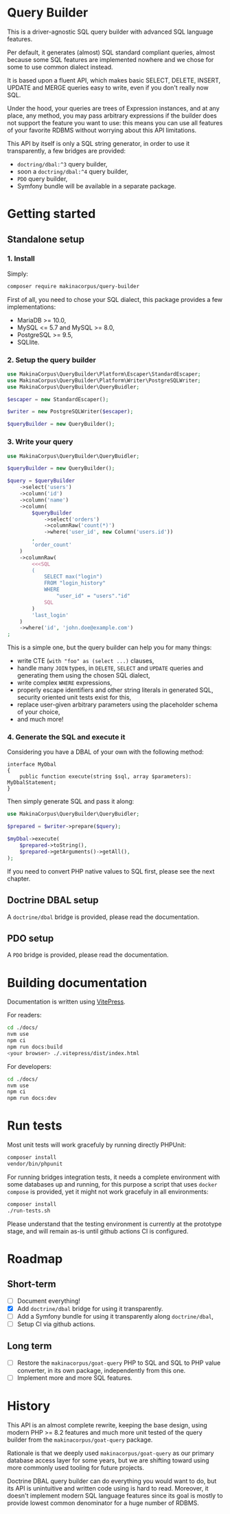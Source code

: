 # Query Builder

This is a driver-agnostic SQL query builder with advanced SQL language features.

Per default, it generates (almost) SQL standard compliant queries, almost
because some SQL features are implemented nowhere and we chose for some to
use common dialect instead.

It is based upon a fluent API, which makes basic SELECT, DELETE, INSERT,
UPDATE and MERGE queries easy to write, even if you don't really now SQL.

Under the hood, your queries are trees of Expression instances, and at any
place, any method, you may pass arbitrary expressions if the builder does
not support the feature you want to use: this means you can use all
features of your favorite RDBMS without worrying about this API limitations.

This API by itself is only a SQL string generator, in order to use it
transparently, a few bridges are provided:

 - `doctring/dbal:^3` query builder,
 - soon a `doctring/dbal:^4` query builder,
 - `PDO` query builder,
 - Symfony bundle will be available in a separate package.

# Getting started

## Standalone setup

### 1. Install

Simply:

```sh
composer require makinacorpus/query-builder
```

First of all, you need to chose your SQL dialect, this package provides
a few implementations:

 - MariaDB >= 10.0,
 - MySQL <= 5.7 and MySQL >= 8.0,
 - PostgreSQL >= 9.5,
 - SQLlite.

### 2. Setup the query builder

```php
use MakinaCorpus\QueryBuilder\Platform\Escaper\StandardEscaper;
use MakinaCorpus\QueryBuilder\Platform\Writer\PostgreSQLWriter;
use MakinaCorpus\QueryBuilder\QueryBuidler;

$escaper = new StandardEscaper();

$writer = new PostgreSQLWriter($escaper);

$queryBuilder = new QueryBuilder();
```

### 3. Write your query

```php
use MakinaCorpus\QueryBuilder\QueryBuidler;

$queryBuilder = new QueryBuilder();

$query = $queryBuilder
    ->select('users')
    ->column('id')
    ->column('name')
    ->column(
        $queryBuilder
            ->select('orders')
            ->columnRaw('count(*)')
            ->where('user_id', new Column('users.id'))
        ,
        'order_count'
    )
    ->columnRaw(
        <<<SQL
        (
            SELECT max("login")
            FROM "login_history"
            WHERE
                "user_id" = "users"."id"
            SQL
        )
        'last_login'
    )
    ->where('id', 'john.doe@example.com')
;
```

This is a simple one, but the query builder can help you for many things:

 - write CTE (`with "foo" as (select ...)` clauses,
 - handle many `JOIN` types, in `DELETE`, `SELECT` and `UPDATE` queries and
   generating them using the chosen SQL dialect,
 - write complex `WHERE` expressions,
 - properly escape identifiers and other string literals in generated SQL,
   security oriented unit tests exist for this,
 - replace user-given arbitrary parameters using the placeholder schema of
   your choice,
 - and much more!

### 4. Generate the SQL and execute it

Considering you have a DBAL of your own with the following method:

```
interface MyDbal
{
    public function execute(string $sql, array $parameters): MyDbalStatement;
}
```

Then simply generate SQL and pass it along:

```php
use MakinaCorpus\QueryBuilder\QueryBuidler;

$prepared = $writer->prepare($query);

$myDbal->execute(
    $prepared->toString(),
    $prepared->getArguments()->getAll(),
);
```

If you need to convert PHP native values to SQL first, please see the
next chapter.

## Doctrine DBAL setup

A `doctrine/dbal` bridge is provided, please read the documentation.

## PDO setup

A `PDO` bridge is provided, please read the documentation.

# Building documentation

Documentation is written using [VitePress](https://vitepress.dev).

For readers:

```sh
cd ./docs/
nvm use
npm ci
npm run docs:build
<your browser> ./.vitepress/dist/index.html
```

For developers:

```sh
cd ./docs/
nvm use
npm ci
npm run docs:dev
```

# Run tests

Most unit tests will work gracefuly by running directly PHPUnit:

```sh
composer install
vendor/bin/phpunit
```

For running bridges integration tests, it needs a complete environment with
some databases up and running, for this purpose a script that uses
`docker compose` is provided, yet it might not work gracefuly in all
environments:

```sh
composer install
./run-tests.sh
```

Please understand that the testing environment is currently at the prototype
stage, and will remain as-is until github actions CI is configured.

# Roadmap

## Short-term

 - [ ] Document everything!
 - [x] Add `doctrine/dbal` bridge for using it transparently.
 - [ ] Add a Symfony bundle for using it transparently along `doctrine/dbal`,
 - [ ] Setup CI via github actions.

## Long term

 - [ ] Restore the `makinacorpus/goat-query` PHP to SQL and SQL to PHP value
   converter, in its own package, independently from this one.
 - [ ] Implement more and more SQL features.

# History

This API is an almost complete rewrite, keeping the base design, using modern
PHP >= 8.2 features and much more unit tested of the query builder from the
`makinacorpus/goat-query` package.

Rationale is that we deeply used `makinacorpus/goat-query` as our primary
database access layer for some years, but we are shifting toward using more
commonly used tooling for future projects.

Doctrine DBAL query builder can do everything you would want to do, but its
API is unintuitive and written code using is hard to read. Moreover, it
doesn't implement modern SQL language features since its goal is mostly to
provide lowest common denominator for a huge number of RDBMS.
